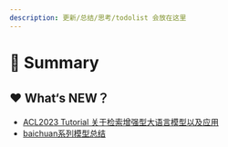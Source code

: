 ```yaml
---
description: 更新/总结/思考/todolist 会放在这里
---
```


# 🥳 Summary

## ❤️ What‘s NEW？

* [ACL2023 Tutorial 关于检索增强型大语言模型以及应用 ](Tutorial\&Workshop/acl2023-retrieval-lm.md)
* [baichuan系列模型总结](tototolearn/openllm/bai-chuan-da-mo-xing.md)

